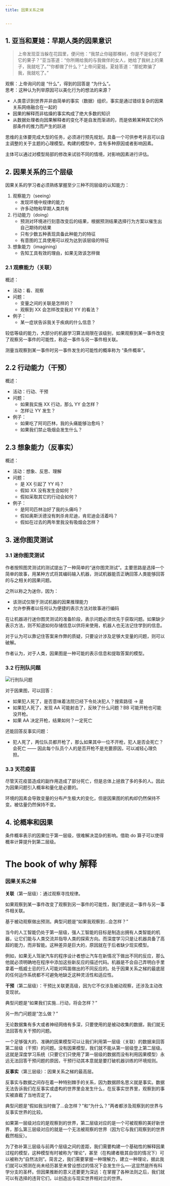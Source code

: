 ```yaml
---
title: 因果关系之梯


---
```

## <span id="1">1. 亚当和夏娃：早期人类的因果意识</span>

> 上帝发现亚当躲在花园里，便问他：“我禁止你碰那棵树，你是不是偷吃了它的果子？”亚当答道：“你所赐给我的与我做伴的女人，她给了我树上的果子，我就吃了。”“你都做了什么？”上帝问夏娃。夏娃答道：“那蛇欺骗了我，我就吃了。”

观察：上帝询问的是 “什么”，得到的回答是 “为什么”。  
思考：这种认为列举原因可以美化行为的想法的来源？

* 人类意识到世界并非由简单的事实（数据）组织，事实是通过错综复杂的因果关系网络融合在一起的
* 因果的解释而非枯燥的事实构成了绝大多数的知识
* 从数据处理者向因果解释者的变化不是自发而渐进的，而是依赖某种其它的外部条件的推力而产生的跃进

思维的主体要完成大型的任务，必须进行预先规划，具备一个可供参考并且可以自主调整的关于主题的心理模型。构建的模型中，含有多种原因或者影响因素。

主体可以通过对模型局部的修改来试验不同的情境，对影响因素进行评估。

## <span id="2">2. 因果关系的三个层级</span>

因果关系的学习者必须熟练掌握至少三种不同层级的认知能力：

  1. 观察能力（seeing）
      * 发现环境中规律的能力
      * 许多动物和早期人类共有
  2. 行动能力（doing）
      * 预测对环境进行刻意改变后的结果，根据预测结果选择行为方案以催生出自己期待的结果
      * 只有少数五种表现具备此种能力的特征
      * 有意图的工具使用可以视为达到该层级的特征
  3. 想象能力（imagining）
      * 告知工具有效的理由，如果无效该怎样做

### <span id="21">2.1 观察能力（关联）</span>

概述：

* 活动：看、观察
* 问题：
  * 变量之间的关联是怎样的？
  * 观察到 <span class="katex math inline"><span class="katex"><span class="katex-mathml">X</span><span class="katex-html" aria-hidden="true"><span class="base"><span class="mord mathdefault">X</span></span></span></span></span> 会怎样改变我对 <span class="katex math inline"><span class="katex"><span class="katex-mathml">Y</span><span class="katex-html" aria-hidden="true"><span class="base"><span class="mord mathdefault">Y</span></span></span></span></span> 的看法？
* 例子：
  * 某一症状告诉我关于疾病的什么信息？

较低等级的能力，大部分的机器学习算法局限在该级别，如果观察到某一事件改变了观察另一事件的可能性，称这一事件与另一事件相关联。

测量当观察到某一事件时另一事件发生的可能性的概率称为 “条件概率”。

## <span id="22">2.2 行动能力（干预）</span>

概述：

* 活动：行动、干预
* 问题：
  * 如果我实施 <span class="katex math inline"><span class="katex"><span class="katex-mathml">X</span><span class="katex-html" aria-hidden="true"><span class="base"><span class="mord mathdefault">X</span></span></span></span></span> 行动，那么 <span class="katex math inline"><span class="katex"><span class="katex-mathml">Y</span><span class="katex-html" aria-hidden="true"><span class="base"><span class="mord mathdefault">Y</span></span></span></span></span> 会怎样？
  * 怎样让 <span class="katex math inline"><span class="katex"><span class="katex-mathml">Y</span><span class="katex-html" aria-hidden="true"><span class="base"><span class="mord mathdefault">Y</span></span></span></span></span> 发生？
* 例子：
  * 如果吃了阿司匹林，我的头痛能够治愈吗？
  * 如果我们禁止吸烟会发生什么？

## <span id="23">2.3 想象能力（反事实）</span>

概述：

* 活动：想象、反思、理解
* 问题：
  * 是 <span class="katex math inline"><span class="katex"><span class="katex-mathml">X</span><span class="katex-html" aria-hidden="true"><span class="base"><span class="mord mathdefault">X</span></span></span></span></span> 引起了 <span class="katex math inline"><span class="katex"><span class="katex-mathml">Y</span><span class="katex-html" aria-hidden="true"><span class="base"><span class="mord mathdefault">Y</span></span></span></span></span> 吗？
  * 假如 <span class="katex math inline"><span class="katex"><span class="katex-mathml">X</span><span class="katex-html" aria-hidden="true"><span class="base"><span class="mord mathdefault">X</span></span></span></span></span> 没有发生会如何？
  * 假如采取其它的行动会如何？
* 例子：
  * 是阿司匹林治好了我的头痛吗？
  * 假如奥斯沃德没有刺杀肯尼迪，肯尼迪会活着吗？
  * 假如在过去的两年里我没有吸烟会怎样？

## <span id="3">3. 迷你图灵测试</span>

### <span id="31">3.1 迷你图灵测试</span>

作者按照图灵测试的测试提出了一种简单的“迷你图灵测试”。主要思路是选择一个简单的故事，用某种方式将其编码输入机器，测试机器能否正确回答人类能够回答的与之相关的因果问题。

之所以称之为迷你，因为：

* 该测试仅限于测试机器的因果推理能力
* 允许参赛者以任何认为便捷的表示方法对故事进行编码

在让机器进行迷你图灵测试的准备阶段，表示问题必须优先于获取问题。如果缺少表示方法，则不知道如何存储信息以供将来使用，机器人也无法记住学到的信息。

对于认为可以靠记住答案来作弊的质疑，只要设计涉及足够大变量的问题，则可以破解。

作者认为，对于人类，因果图是一种可能的表示信息和提取答案的模型。

### <span id="32">3.2 行刑队问题</span>

<img class="lazyloaded" src="https://haomou.oss-cn-beijing.aliyuncs.com/upload/2022/10/dowhy_1-3.2-1.png?x-oss-process=image/quality,q_10/resize,m_lfit,w_200" data-src="https://haomou.oss-cn-beijing.aliyuncs.com/upload/2022/10/dowhy_1-3.2-1.png?x-oss-process=image/format,webp" alt="行刑队问题" data-ll-status="loaded" />

对于因果图，可以回答：

* 如果犯人死了，是否意味着法院已经下令处决犯人？搜索路径 -> 是
* 如果犯人死了，发现 <span class="katex math inline"><span class="katex"><span class="katex-mathml">A</span><span class="katex-html" aria-hidden="true"><span class="base"><span class="mord mathdefault">A</span></span></span></span></span> 可能射击了，反映了什么问题？<span class="katex math inline"><span class="katex"><span class="katex-mathml">B</span><span class="katex-html" aria-hidden="true"><span class="base"><span class="mord mathdefault">B</span></span></span></span></span> 可能开枪也可能没开枪。
* 如果 <span class="katex math inline"><span class="katex"><span class="katex-mathml">A</span><span class="katex-html" aria-hidden="true"><span class="base"><span class="mord mathdefault">A</span></span></span></span></span> 决定开枪，结果如何？一定死亡

还能回答反事实问题：

* 犯人死了，两位队员都开枪了，那么如果其中一位不开枪，犯人是否会死亡？会死亡 —— 因此每个队员个人的是否开枪不是充要原因，可以减轻心理负担。

### <span id="33">3.3 天花疫苗</span>

尽管天花疫苗造成的副作用造成了部分死亡，但是总体上拯救了多的多的人。因此为因果问题引入概率和量化是必要的。

环境的因素会导致变量的分布产生极大的变化，但是因果图的机构却仍然保持不变。被估量仍然保持不变。

## <span id="4">4. 论概率和因果</span>

条件概率表示的因果位于第一层级，很难解决混杂的影响。借助 do 算子可以使得概率计算提升到第二层级。

# The book of why 解释

### 因果关系之梯

**关联**（第一层级）：通过观察寻找规律。

如果观察到某一事件改变了观察到另一事件的可能性，我们便说这一事件与另一事件相关联。

基于被动观察做出预测。典型问题是“如果我观察到…会怎样？”

当今的人工智能仍处于第一层级，强人工智能的目标是制造出拥有人类智能的机器，让它们能与人类交流并指导人类的探索方向。而深度学习只是让机器具备了高超的能力，而非智能。这种差异是巨大的，原因就在于后者缺少现实模型。

例如，如果无人驾驶汽车的程序设计者想让汽车在新情况下做出不同的反应，那么他就必须明确地在程序中添加这些新反应的描述代码。机器是不会自己弄明白手里拿着一瓶威士忌的行人可能对鸣笛做出的不同反应的。处于因果关系之梯的最底层的任何运作系统都不可避免地缺乏这种灵活性和适应性。

**干预**（第二层级）：干预比关联更高级，因为它不仅涉及被动观察，还涉及主动改变现状。

典型问题是“如果我们实施…行动，将会怎样？”

另一热门问题是“怎么做？”

无论数据集有多大或者神经网络有多深，只要使用的是被动收集的数据，我们就无法回答有关干预的问题。

一个足够强大的、准确的因果模型可以让我们利用第一层级（关联）的数据来回答第二层级（干预）的问题。没有因果模型，我们就不能从第一层级登上第二层级。这就是深度学习系统（只要它们只使用了第一层级的数据而没有利用因果模型）永远无法回答干预问题的原因，干预行动其本意就是要打破机器训练的环境规则。

**反事实**（第三层级）：因果关系之梯的最高层。

反事实与数据之间存在着一种特别棘手的关系，因为数据顾名思义就是事实。数据无法告诉我们在反事实或虚构的世界里会发生什么，在反事实世界里，观察到的事实被直截了当地否定了。

典型问题是“假如我当时做了…会怎样？”和“为什么？”两者都涉及观察到的世界与反事实世界的比较。

如果第一层级对应的是观察到的世界，第二层级对应的是一个可被观察的美好新世界，那么第三层级对应的就是一个无法被观察的世界（因为它与我们观察到的世界截然相反）。

为了弥补第三层级与前两个层级之间的差距，我们需要构建一个基础性的解释因果过程的模型，这种模型有时被称为“理论”，甚至（在构建者极其自信的情况下）可以被称为“自然法则”。简言之，我们需要掌握一种理解力，建立一种理论，据此我们就可以预测在尚未经历甚至未曾设想过的情况下会发生什么&#8212;-这显然是所有科学分支的圣杯。但因果推断的意义还要更为深远：在掌握了各种法则之后，我们就可以有选择的违背它们，以创造出与现实世界相对立的世界。
